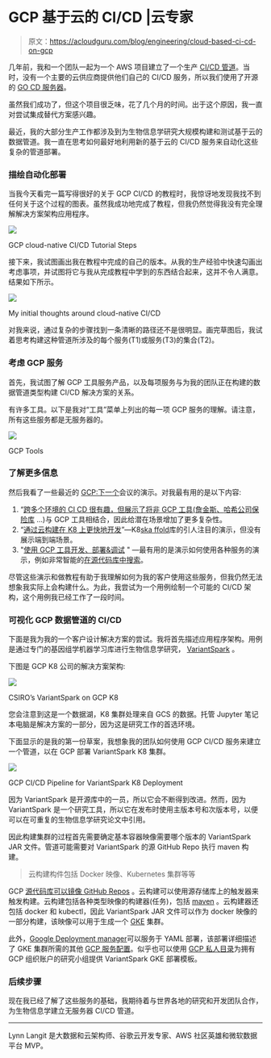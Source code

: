 # GCP 基于云的 CI/CD |云专家

> 原文：<https://acloudguru.com/blog/engineering/cloud-based-ci-cd-on-gcp>

几年前，我和一个团队一起为一个 AWS 项目建立了一个生产 [CI/CD 管道](https://acloudguru.com/course/implementing-a-full-ci-cd-pipeline)。当时，没有一个主要的云供应商提供他们自己的 CI/CD 服务，所以我们使用了开源的 [GO CD 服务器](https://www.gocd.org/)。

虽然我们成功了，但这个项目很乏味，花了几个月的时间。出于这个原因，我一直对尝试集成替代方案感兴趣。

最近，我的大部分生产工作都涉及到为生物信息学研究大规模构建和测试基于云的数据管道。我一直在思考如何最好地利用新的基于云的 CI/CD 服务来自动化这些复杂的管道部署。

### 描绘自动化部署

当我今天看完一篇写得很好的关于 GCP CI/CD 的教程时，我惊讶地发现我找不到任何关于这个过程的图表。虽然我成功地完成了教程，但我仍然觉得我没有完全理解解决方案架构应用程序。

![](img/71a3c74c5441383efb2c1c07e119d27d.png)

GCP cloud-native CI/CD Tutorial Steps

接下来，我试图画出我在教程中完成的自己的版本。从我的生产经验中快速勾画出考虑事项，并试图将它与我从完成教程中学到的东西结合起来，这并不令人满意。结果如下所示。

![](img/d81fed9880c12b33d8b2079b0db9df2e.png)

My initial thoughts around cloud-native CI/CD

对我来说，通过复杂的步骤找到一条清晰的路径还不是很明显。画完草图后，我试着思考构建这种管道所涉及的每个服务(T1)或服务(T3)的集合(T2)。

### 考虑 GCP 服务

首先，我试图了解 GCP 工具服务产品，以及每项服务与为我的团队正在构建的数据管道类型构建 CI/CD 解决方案的关系。

有许多工具。以下是我对“工具”菜单上列出的每一项 GCP 服务的理解。请注意，所有这些服务都是无服务器的。

![](img/e0ea66649a413cf13bb321574cf49318.png)

GCP Tools

### 了解更多信息

然后我看了一些最近的 [GCP:下一个](https://www.youtube.com/user/googlecloudplatform/playlists?view=50&flow=grid&shelf_id=26)会议的演示。对我最有用的是以下内容:

1.  “[跨多个环境的 CI CD 很有趣，但展示了将非 GCP 工具(詹金斯、](https://www.youtube.com/watch?v=rt287-94Pq4)[哈希公司保险库](https://acloudguru.com/course/hashicorp-vault) …)与 GCP 工具相结合，因此给潜在场景增加了更多复杂性。
2.  “[通过云构建在 K8 上更快地开发](https://www.youtube.com/watch?v=TYx0BTyFtmc)”—K8[ska ffold](https://skaffold.dev/)库的引人注目的演示，但没有展示端到端场景。
3.  "[使用 GCP 工具开发、部署&调试](https://www.youtube.com/watch?v=yP9a5gDRUqY) " —最有用的是演示如何使用各种服务的演示，例如非常智能的[在源代码库中搜索](https://cloud.google.com/source-repositories/docs/searching-code)。

尽管这些演示和做教程有助于我理解如何为我的客户使用这些服务，但我仍然无法想象我实际上会构建什么。为此，我尝试为一个用例绘制一个可能的 CI/CD 架构，这个用例我已经工作了一段时间。

### 可视化 GCP 数据管道的 CI/CD

下面是我为我的一个客户设计解决方案的尝试。我将首先描述应用程序架构。用例是通过专门的基因组学机器学习库进行生物信息学研究， [VariantSpark](https://bioinformatics.csiro.au/variantspark) 。

下图是 GCP K8 公司的解决方案架构:

![](img/0899c571bf50d54ff580240ef449f0d7.png)

CSIRO’s VariantSpark on GCP K8

您会注意到这是一个数据湖，K8 集群处理来自 GCS 的数据。托管 Jupyter 笔记本电脑是解决方案的一部分，因为这是研究工作的首选环境。

下面显示的是我的第一份草案，我想象我的团队如何使用 GCP CI/CD 服务来建立一个管道，以在 GCP 部署 VariantSpark K8 集群。

![](img/edef0337fcbb64006c5d75bf05ebaded.png)

GCP CI/CD Pipeline for VariantSpark K8 Deployment

因为 VariantSpark 是开源库中的一员，所以它会不断得到改进。然而，因为 VariantSpark 是一个研究工具，所以它在发布时使用主版本号和次版本号，以便可以在可重复的生物信息学研究论文中引用。

因此构建集群的过程首先需要确定基本容器映像需要哪个版本的 VariantSpark JAR 文件。管道可能需要对 VariantSpark 的源 GitHub Repo 执行 maven 构建。

> 云构建构件包括 Docker 映像、Kubernetes 集群等等

GCP [源代码库可以镜像 GitHub Repos](https://cloud.google.com/source-repositories/docs/mirroring-a-github-repository) 。云构建可以使用源存储库上的触发器来触发构建。云构建包括各种类型映像的构建器(任务)，包括 [maven](https://cloud.google.com/cloud-build/docs/cloud-builders) 。云构建器还包括 docker 和 kubectl，因此 VariantSpark JAR 文件可以作为 docker 映像的一部分构建，该映像可以用于生成一个 [GKE](https://acloudguru.com/course/google-kubernetes-engine-gke-beginner-to-pro) 集群。

此外，[Google Deployment manager](https://cloud.google.com/deployment-manager/docs/fundamentals)可以服务于 YAML 部署，该部署详细描述了 GKE 集群所需的其他 [GCP 服务配置](https://cloud.google.com/deployment-manager/docs/fundamentals)。似乎也可以使用 [GCP 私人目录](https://cloud.google.com/private-catalog/docs/overview)为拥有 GCP 组织账户的研究小组提供 VariantSpark GKE 部署模板。

### 后续步骤

现在我已经了解了这些服务的基础，我期待着与世界各地的研究和开发团队合作，为生物信息学建立无服务器 CI/CD 管道。

* * *

Lynn Langit 是大数据和云架构师、谷歌云开发专家、AWS 社区英雄和微软数据平台 MVP。